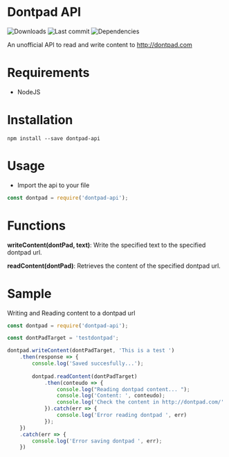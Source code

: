 # Dontpad API

![Downloads](https://img.shields.io/npm/dt/dontpad-api "Downloads") ![Last commit](https://img.shields.io/github/last-commit/abnerfs/dontpad-api "Last Commit") ![Dependencies](https://img.shields.io/librariesio/github/abnerfs/dontpad-api "Dependencies")

An unofficial API to read and write content to http://dontpad.com

# Requirements
- NodeJS

# Installation
```npm install --save dontpad-api```


# Usage

- Import the api to your file
```javascript 
const dontpad = require('dontpad-api');
```

# Functions

**writeContent(dontPad, text)**: Write the specified text to the specified dontpad url.

**readContent(dontPad)**: Retrieves the content of the specified dontpad url.

# Sample 

Writing and Reading content to a dontpad url

```javascript
const dontpad = require('dontpad-api');

const dontPadTarget = 'testdontpad';

dontpad.writeContent(dontPadTarget, 'This is a test ')
    .then(response => {
        console.log('Saved succesfully...');
        
        dontpad.readContent(dontPadTarget)
            .then(conteudo => {
                console.log("Reading dontpad content... ");
                console.log('Content: ', conteudo);
                console.log('Check the content in http://dontpad.com/' + dontPadTarget);
            }).catch(err => {
                console.log('Error reading dontpad ', err)  
            });
    })
    .catch(err => {
        console.log('Error saving dontpad ', err);
    })



```
